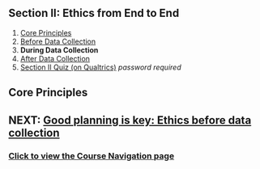 ## Section II: Ethics from End to End

1. [Core Principles](endto.md)
2. [Before Data Collection](endto-before.md)
3. **During Data Collection**
4. [After Data Collection](endto-after.md)
5. [Section II Quiz (on Qualtrics)](https://oxfordeducation.eu.qualtrics.com/jfe/form/SV_bPHRKTydLSyDzRH) *password required*

## Core Principles

## NEXT: [Good planning is key: Ethics before data collection](endto-after.md)
### [Click to view the Course Navigation page](toc.md)
